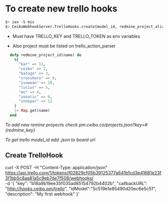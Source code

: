# To create new trello hooks

```bash
$> iex -S mix
$> CeiboWebhookServer.TrelloHooks.create(model_id, redmine_project_alias)

```

* Must have TRELLO_KEY and TRELLO_TOKEN as env variables

* Also project must be listed on trello_action_parser

```elixir
  defp redmine_project_id(name) do
    %{
      "bar" => 11,
      "ceibo" => 2,
      "batogo" => 3,
      "crosshero" => 9,
      "isowean" => 10,
      "lucius" => 5,
      "mu" => 4,
      "zonatic" => 8,
      "innopor" => 12
    }
    |> Map.get(name)
  end
```

_To add new remine proyects check pm.ceibo.co/projects.json?key=#{redmine_key}_

_To get trello model_id add .json to board url_

## Create TrelloHook

curl -X POST -H "Content-Type: application/json" \
https://api.trello.com/1/tokens/f02829cf05b39125377a641b1cd3e41681e23f3f1bb5c8aa81a5c9eb7de7f508/webhooks/ \
-d '{
  "key": "b18a9b19ee35f035ad85154792b4402b",
  "callbackURL": "http://hooks.ceibo.pm/trello",
  "idModel":"5c519e1e85490d20ec6e5c51",
  "description": "My first webhook"
}'
